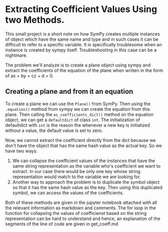  # Extracting Coefficient Values Using two Methods.

This small project is a short note on how SymPy creates multiple instances of object which have the same name and type and in such cases it can be difficult to refer to a specific variable. 
It is specifically troublesome when an instance is created by sympy itself. Troubleshooting in this case can be a nightmare.

The problem we'll analyze is to create a plane object using sympy and extract the coefficients of the equation of the plane when wriiten in the form of ax + by + cz + d = 0. 

## Creating a plane and from it an equation

To create a plane we can use the `Plane()` from SymPy. Then using the `.equation()` method from sympy we can create the equation from this plane. Then calling the `as_coefficients_dict()` method on the equation object, we can get a `defaultdict` of class `int`. The initialization of defaultdict with `int` is the reason the whenever a new key is initialized without a value, the default value is set to zero.

Now, we cannot extract the coefficient directly from the dict because we don't have the object that has the same hash value as the actual key. So we have two ways:
1. We can collapse the coefficient values of the instances that have the same string representation as the variable who's coefficient we want to extract. In our case there would be only one key whose string representation would match to the variable we are looking for.
2. Another way to approach the problem is to duplicate the symbol object so that it has the same hash value as the key. Then using this duplicated symbol, we can access the values of the coefficients.

Both of these methods are given in the jupyter notebook attached with all the relevant information as markdown and comments. 
The for loop in the function for collapsing the values of coefficienst based on the string representation can be hard to understand and hence, an explanation of the segments of the line of code are given in get_coeff.md 
